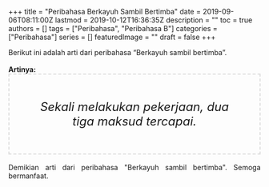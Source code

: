 +++
title = "Peribahasa Berkayuh Sambil Bertimba"
date = 2019-09-06T08:11:00Z
lastmod = 2019-10-12T16:36:35Z
description = ""
toc = true
authors = []
tags = ["Peribahasa", "Peribahasa B"]
categories = ["Peribahasa"]
series = []
featuredImage = ""
draft = false
+++

<div dir="ltr" style="text-align: left;" trbidi="on"><div style="text-align: justify;">Berikut ini adalah arti dari peribahasa “Berkayuh sambil bertimba”.</div><br /><div style="text-align: justify;"><b>Artinya:</b></div><div style="border: 2px dashed #ddd; font-size: 24px; height: auto; margin: 0 auto; padding: 50px; text-align: center; width: auto;"><i>Sekali melakukan pekerjaan, dua tiga maksud tercapai.</i></div><div style="text-align: justify;"><br /></div><div style="text-align: justify;">Demikian arti dari peribahasa "Berkayuh sambil bertimba". Semoga bermanfaat.</div></div>
